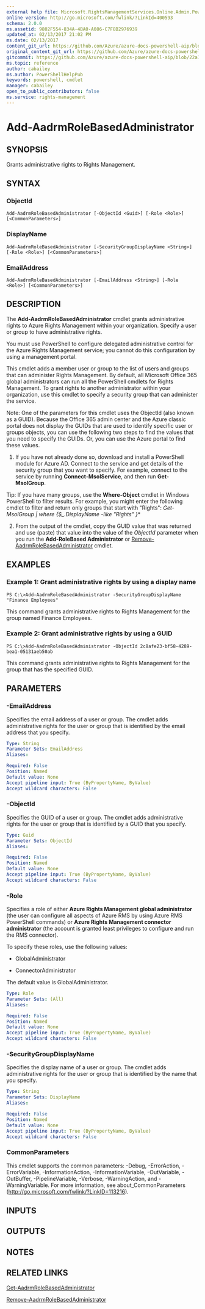 ```yaml
---
external help file: Microsoft.RightsManagementServices.Online.Admin.PowerShell.dll-Help.xml
online version: http://go.microsoft.com/fwlink/?LinkId=400593
schema: 2.0.0
ms.assetid: 9802F554-834A-4BA0-A086-C7F8B2976939
updated_at: 02/13/2017 21:02 PM
ms.date: 02/13/2017
content_git_url: https://github.com/Azure/azure-docs-powershell-aip/blob/release-ipclient/Azure%20Information%20Protection/AADRM/vlatest/Add-AadrmRoleBasedAdministrator.md
original_content_git_url: https://github.com/Azure/azure-docs-powershell-aip/blob/release-ipclient/Azure%20Information%20Protection/AADRM/vlatest/Add-AadrmRoleBasedAdministrator.md
gitcommit: https://github.com/Azure/azure-docs-powershell-aip/blob/22a102658f1b1c573e607b7c05590c1e292e41e2
ms.topic: reference
author: cabailey
ms.author: PowerShellHelpPub
keywords: powershell, cmdlet
manager: cabailey
open_to_public_contributors: false
ms.service: rights-management
---
```


# Add-AadrmRoleBasedAdministrator

## SYNOPSIS
Grants administrative rights to Rights Management.

## SYNTAX

### ObjectId
```
Add-AadrmRoleBasedAdministrator [-ObjectId <Guid>] [-Role <Role>] [<CommonParameters>]
```

### DisplayName
```
Add-AadrmRoleBasedAdministrator [-SecurityGroupDisplayName <String>] [-Role <Role>] [<CommonParameters>]
```

### EmailAddress
```
Add-AadrmRoleBasedAdministrator [-EmailAddress <String>] [-Role <Role>] [<CommonParameters>]
```

## DESCRIPTION
The **Add-AadrmRoleBasedAdministrator** cmdlet grants administrative rights to Azure Rights Management within your organization. Specify a user or group to have administrative rights.

You must use PowerShell to configure delegated administrative control for the Azure Rights Management service; you cannot do this configuration by using a management portal.

This cmdlet adds a member user or group to the list of users and groups that can administer Rights Management. By default, all Microsoft Office 365 global administrators can run all the PowerShell cmdlets for Rights Management. To grant rights to another administrator within your organization, use this cmdlet to specify a security group that can administer the service.

Note: One of the parameters for this cmdlet uses the ObjectId (also known as a GUID). Because the Office 365 admin center and the Azure classic portal does not display the GUIDs that are used to identify specific user or groups objects, you can use the following two steps to find the values that you need to specify the GUIDs. Or, you can use the Azure portal to find these values.

1. If you have not already done so, download and install a PowerShell module for Azure AD. Connect to the service and get details of the security group that you want to specify. For example, connect to the service by running **Connect-MsolService**, and then run **Get-MsolGroup**. 

Tip: If you have many groups, use the **Where-Object** cmdlet in Windows PowerShell to filter results.
For example, you might enter the following cmdlet to filter and return only groups that start with "Rights": **Get-MsolGroup | where {$_.DisplayName -like "Rights*" }**

2. From the output of the cmdlet, copy the GUID value that was returned and use (paste) that value into the value of the *ObjectId* parameter when you run the **Add-RoleBased Administrator** or [Remove-AadrmRoleBasedAdministrator](./Remove-AadrmRoleBasedAdministrator) cmdlet.

## EXAMPLES

### Example 1: Grant administrative rights by using a display name
```
PS C:\>Add-AadrmRoleBasedAdministrator -SecurityGroupDisplayName "Finance Employees"
```

This command grants administrative rights to Rights Management for the group named Finance Employees.

### Example 2: Grant administrative rights by using a GUID
```
PS C:\>Add-AadrmRoleBasedAdministrator -ObjectId 2c8afe23-bf58-4289-bea1-05131aeb50ab
```

This command grants administrative rights to Rights Management for the group that has the specified GUID.

## PARAMETERS

### -EmailAddress
Specifies the email address of a user or group. The cmdlet adds administrative rights for the user or group that is identified by the email address that you specify.

```yaml
Type: String
Parameter Sets: EmailAddress
Aliases:

Required: False
Position: Named
Default value: None
Accept pipeline input: True (ByPropertyName, ByValue)
Accept wildcard characters: False
```

### -ObjectId
Specifies the GUID of a user or group. The cmdlet adds administrative rights for the user or group that is identified by a GUID that you specify.

```yaml
Type: Guid
Parameter Sets: ObjectId
Aliases:

Required: False
Position: Named
Default value: None
Accept pipeline input: True (ByPropertyName, ByValue)
Accept wildcard characters: False
```

### -Role
Specifies a role of either **Azure Rights Management global administrator** (the user can configure all aspects of Azure RMS by using Azure RMS PowerShell commands) or **Azure Rights Management connector administrator** (the account is granted least privileges to configure and run the RMS connector).

To specify these roles, use the following values:  

- GlobalAdministrator

- ConnectorAdministrator

The default value is GlobalAdministrator.

```yaml
Type: Role
Parameter Sets: (All)
Aliases:

Required: False
Position: Named
Default value: None
Accept pipeline input: True (ByPropertyName, ByValue)
Accept wildcard characters: False
```

### -SecurityGroupDisplayName
Specifies the display name of a user or group. The cmdlet adds administrative rights for the user or group that is identified by the name that you specify.

```yaml
Type: String
Parameter Sets: DisplayName
Aliases:

Required: False
Position: Named
Default value: None
Accept pipeline input: True (ByPropertyName, ByValue)
Accept wildcard characters: False
```

### CommonParameters
This cmdlet supports the common parameters: -Debug, -ErrorAction, -ErrorVariable, -InformationAction, -InformationVariable, -OutVariable, -OutBuffer, -PipelineVariable, -Verbose, -WarningAction, and -WarningVariable. For more information, see about_CommonParameters (http://go.microsoft.com/fwlink/?LinkID=113216).

## INPUTS

## OUTPUTS

## NOTES

## RELATED LINKS

[Get-AadrmRoleBasedAdministrator](./Get-AadrmRoleBasedAdministrator.md)

[Remove-AadrmRoleBasedAdministrator](./Remove-AadrmRoleBasedAdministrator.md)
